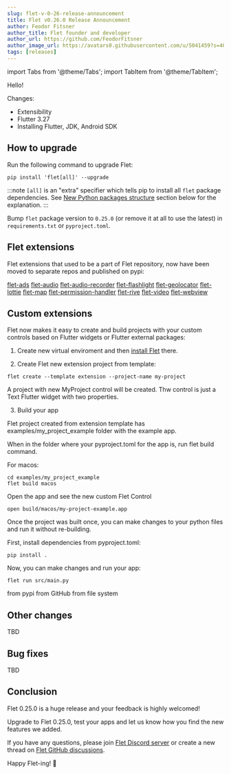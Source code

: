 ```yaml
---
slug: flet-v-0-26-release-announcement
title: Flet v0.26.0 Release Announcement
author: Feodor Fitsner
author_title: Flet founder and developer
author_url: https://github.com/FeodorFitsner
author_image_url: https://avatars0.githubusercontent.com/u/5041459?s=400&v=4
tags: [releases]
---
```


import Tabs from '@theme/Tabs';
import TabItem from '@theme/TabItem';

Hello!

Changes:

* Extensibility
* Flutter 3.27
* Installing Flutter, JDK, Android SDK


## How to upgrade

Run the following command to upgrade Flet:

```
pip install 'flet[all]' --upgrade
```

:::note
`[all]` is an "extra" specifier which tells pip to install all `flet` package dependencies. See [New Python packages structure](#new-python-packages-structure) section below for the explanation.
:::

Bump `flet` package version to `0.25.0` (or remove it at all to use the latest) in `requirements.txt` or `pyproject.toml`.

## Flet extensions

Flet extensions that used to be a part of Flet repository, now have been moved to separate repos and published on pypi:

[flet-ads](https://pypi.org/project/flet-ads/)
[flet-audio](https://pypi.org/project/flet-audio/)
[flet-audio-recorder](https://pypi.org/project/flet-audio-recorder/)
[flet-flashlight](https://pypi.org/project/flet-flashlight/)
[flet-geolocator](https://pypi.org/project/flet-geolocator/)
[flet-lottie](https://pypi.org/project/flet-lottie/)
[flet-map](https://pypi.org/project/flet-map/)
[flet-permission-handler](https://pypi.org/project/flet-permission-handler/)
[flet-rive](https://pypi.org/project/flet-rive/)
[flet-video](https://pypi.org/project/flet-video/)
[flet-webview](https://pypi.org/project/flet-webview/)

## Custom extensions

Flet now makes it easy to create and build projects with your custom controls based on Flutter widgets or Flutter external packages:

1. Create new virtual enviroment and then [install Flet](/docs/getting-started/#python-venv-module) there.

2. Create Flet new extension project from template:

```
flet create --template extension --project-name my-project
```

A project with new MyProject control will be created. Thw control is just a Text Flutter widget with two properties.  

3. Build your app

Flet project created from extension template has examples/my_project_example folder with the example app.

When in the folder where your pyproject.toml for the app is, run flet build command.

For macos:
```
cd examples/my_project_example
flet build macos
```

Open the app and see the new custom Flet Control
```
open build/macos/my-project-example.app
```

Once the project was built once, you can make changes to your python files and run it without re-building.

First, install dependencies from pyproject.toml:
```
pip install .
```

Now, you can make changes and run your app:
```
flet run src/main.py
```

from pypi
from GitHub
from file system

## Other changes

TBD

## Bug fixes

TBD

## Conclusion

Flet 0.25.0 is a huge release and your feedback is highly welcomed!

Upgrade to Flet 0.25.0, test your apps and let us know how you find the new features we added.

If you have any questions, please join [Flet Discord server](https://discord.gg/dzWXP8SHG8) or create a new thread
on [Flet GitHub discussions](https://github.com/flet-dev/flet/discussions).

Happy Flet-ing! 👾